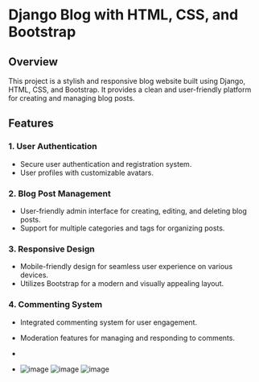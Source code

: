 # Django Blog with HTML, CSS, and Bootstrap

## Overview
This project is a stylish and responsive blog website built using Django, HTML, CSS, and Bootstrap. It provides a clean and user-friendly platform for creating and managing blog posts.

## Features

### 1. User Authentication
- Secure user authentication and registration system.
- User profiles with customizable avatars.

### 2. Blog Post Management
- User-friendly admin interface for creating, editing, and deleting blog posts.
- Support for multiple categories and tags for organizing posts.

### 3. Responsive Design
- Mobile-friendly design for seamless user experience on various devices.
- Utilizes Bootstrap for a modern and visually appealing layout.

### 4. Commenting System
- Integrated commenting system for user engagement.
- Moderation features for managing and responding to comments.

-
- ![image](https://github.com/3La221/Blog/assets/126871601/17f1fb20-5e29-44d5-ba51-09a486457575)
![image](https://github.com/3La221/Blog/assets/126871601/47ec9042-2ce2-47f0-83a8-b99e27123912)
![image](https://github.com/3La221/Blog/assets/126871601/8465ef9f-cae3-4055-9294-c3e0d41d1949)
